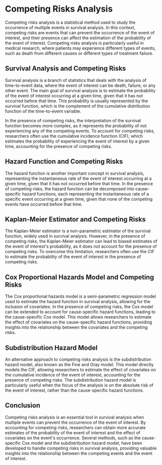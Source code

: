 # Competing Risks Analysis

Competing risks analysis is a statistical method used to study the occurrence of multiple events in survival analysis. In this context, competing risks are events that can prevent the occurrence of the event of interest, and their presence can affect the estimation of the probability of the event of interest. Competing risks analysis is particularly useful in medical research, where patients may experience different types of events, such as death from different causes or different types of treatment failure.

## Survival Analysis and Competing Risks

Survival analysis is a branch of statistics that deals with the analysis of time-to-event data, where the event of interest can be death, failure, or any other event. The main goal of survival analysis is to estimate the probability of the event of interest occurring at a given time, given that it has not occurred before that time. This probability is usually represented by the survival function, which is the complement of the cumulative distribution function of the time-to-event variable.

In the presence of competing risks, the interpretation of the survival function becomes more complex, as it represents the probability of not experiencing any of the competing events. To account for competing risks, researchers often use the cumulative incidence function (CIF), which estimates the probability of experiencing the event of interest by a given time, accounting for the presence of competing risks.

## Hazard Function and Competing Risks

The hazard function is another important concept in survival analysis, representing the instantaneous rate of the event of interest occurring at a given time, given that it has not occurred before that time. In the presence of competing risks, the hazard function can be decomposed into cause-specific hazard functions, each representing the instantaneous rate of a specific event occurring at a given time, given that none of the competing events have occurred before that time.

## Kaplan-Meier Estimator and Competing Risks

The Kaplan-Meier estimator is a non-parametric estimator of the survival function, widely used in survival analysis. However, in the presence of competing risks, the Kaplan-Meier estimator can lead to biased estimates of the event of interest's probability, as it does not account for the presence of competing risks. To overcome this limitation, researchers often use the CIF to estimate the probability of the event of interest in the presence of competing risks.

## Cox Proportional Hazards Model and Competing Risks

The Cox proportional hazards model is a semi-parametric regression model used to estimate the hazard function in survival analysis, allowing for the inclusion of covariates. In the presence of competing risks, the Cox model can be extended to account for cause-specific hazard functions, leading to the cause-specific Cox model. This model allows researchers to estimate the effect of covariates on the cause-specific hazard functions, providing insights into the relationship between the covariates and the competing risks.

## Subdistribution Hazard Model

An alternative approach to competing risks analysis is the subdistribution hazard model, also known as the Fine and Gray model. This model directly models the CIF, allowing researchers to estimate the effect of covariates on the cumulative incidence of the event of interest, accounting for the presence of competing risks. The subdistribution hazard model is particularly useful when the focus of the analysis is on the absolute risk of the event of interest, rather than the cause-specific hazard functions.

## Conclusion

Competing risks analysis is an essential tool in survival analysis when multiple events can prevent the occurrence of the event of interest. By accounting for competing risks, researchers can obtain more accurate estimates of the probability of the event of interest and the effect of covariates on the event's occurrence. Several methods, such as the cause-specific Cox model and the subdistribution hazard model, have been developed to handle competing risks in survival analysis, providing valuable insights into the relationship between the competing events and the event of interest.
